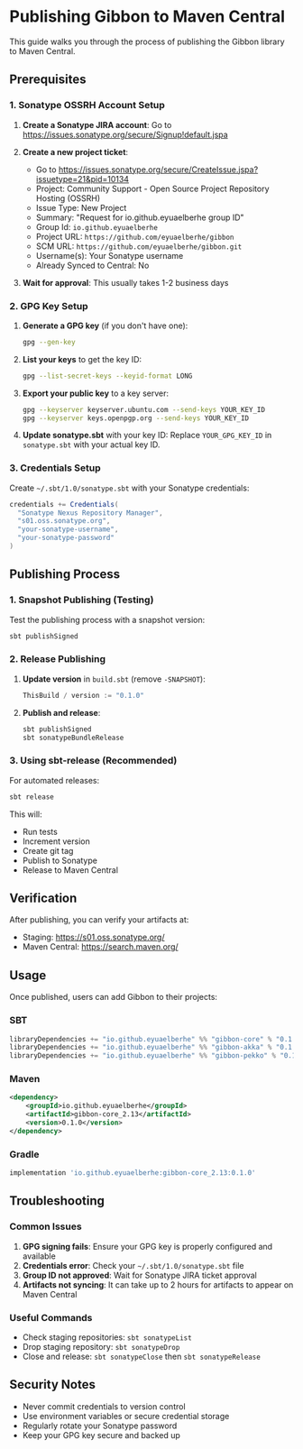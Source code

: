 # Publishing Gibbon to Maven Central

This guide walks you through the process of publishing the Gibbon library to Maven Central.

## Prerequisites

### 1. Sonatype OSSRH Account Setup

1. **Create a Sonatype JIRA account**: Go to https://issues.sonatype.org/secure/Signup!default.jspa
2. **Create a new project ticket**: 
   - Go to https://issues.sonatype.org/secure/CreateIssue.jspa?issuetype=21&pid=10134
   - Project: Community Support - Open Source Project Repository Hosting (OSSRH)
   - Issue Type: New Project
   - Summary: "Request for io.github.eyuaelberhe group ID"
   - Group Id: `io.github.eyuaelberhe`
   - Project URL: `https://github.com/eyuaelberhe/gibbon`
   - SCM URL: `https://github.com/eyuaelberhe/gibbon.git`
   - Username(s): Your Sonatype username
   - Already Synced to Central: No

3. **Wait for approval**: This usually takes 1-2 business days

### 2. GPG Key Setup

1. **Generate a GPG key** (if you don't have one):
   ```bash
   gpg --gen-key
   ```

2. **List your keys** to get the key ID:
   ```bash
   gpg --list-secret-keys --keyid-format LONG
   ```

3. **Export your public key** to a key server:
   ```bash
   gpg --keyserver keyserver.ubuntu.com --send-keys YOUR_KEY_ID
   gpg --keyserver keys.openpgp.org --send-keys YOUR_KEY_ID
   ```

4. **Update sonatype.sbt** with your key ID:
   Replace `YOUR_GPG_KEY_ID` in `sonatype.sbt` with your actual key ID.

### 3. Credentials Setup

Create `~/.sbt/1.0/sonatype.sbt` with your Sonatype credentials:

```scala
credentials += Credentials(
  "Sonatype Nexus Repository Manager",
  "s01.oss.sonatype.org",
  "your-sonatype-username",
  "your-sonatype-password"
)
```

## Publishing Process

### 1. Snapshot Publishing (Testing)

Test the publishing process with a snapshot version:

```bash
sbt publishSigned
```

### 2. Release Publishing

1. **Update version** in `build.sbt` (remove `-SNAPSHOT`):
   ```scala
   ThisBuild / version := "0.1.0"
   ```

2. **Publish and release**:
   ```bash
   sbt publishSigned
   sbt sonatypeBundleRelease
   ```

### 3. Using sbt-release (Recommended)

For automated releases:

```bash
sbt release
```

This will:
- Run tests
- Increment version
- Create git tag
- Publish to Sonatype
- Release to Maven Central

## Verification

After publishing, you can verify your artifacts at:
- Staging: https://s01.oss.sonatype.org/
- Maven Central: https://search.maven.org/

## Usage

Once published, users can add Gibbon to their projects:

### SBT
```scala
libraryDependencies += "io.github.eyuaelberhe" %% "gibbon-core" % "0.1.0"
libraryDependencies += "io.github.eyuaelberhe" %% "gibbon-akka" % "0.1.0"
libraryDependencies += "io.github.eyuaelberhe" %% "gibbon-pekko" % "0.1.0"
```

### Maven
```xml
<dependency>
    <groupId>io.github.eyuaelberhe</groupId>
    <artifactId>gibbon-core_2.13</artifactId>
    <version>0.1.0</version>
</dependency>
```

### Gradle
```gradle
implementation 'io.github.eyuaelberhe:gibbon-core_2.13:0.1.0'
```

## Troubleshooting

### Common Issues

1. **GPG signing fails**: Ensure your GPG key is properly configured and available
2. **Credentials error**: Check your `~/.sbt/1.0/sonatype.sbt` file
3. **Group ID not approved**: Wait for Sonatype JIRA ticket approval
4. **Artifacts not syncing**: It can take up to 2 hours for artifacts to appear on Maven Central

### Useful Commands

- Check staging repositories: `sbt sonatypeList`
- Drop staging repository: `sbt sonatypeDrop`
- Close and release: `sbt sonatypeClose` then `sbt sonatypeRelease`

## Security Notes

- Never commit credentials to version control
- Use environment variables or secure credential storage
- Regularly rotate your Sonatype password
- Keep your GPG key secure and backed up